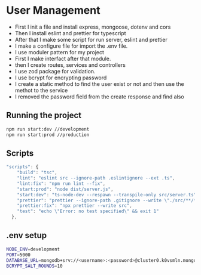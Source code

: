 # User Management

- First I init a file and install express, mongoose, dotenv and cors
- Then I install eslint and prettier for typescript
- After that I make some script for run server, eslint and prettier
- I make a configure file for import the .env file.
- I use moduler pattern for my project
- First I make interfact after that module.
- then I create routes, services and controllers
- I use zod package for validation.
- I use bcrypt for encrypting password
- I create a static method to find the user exist or not and then use the methot to the service
- I removed the password field from the create response and find also

## Running the project

```bash
npm run start:dev //development
npm run start:prod //production
```

## Scripts

```javascript
"scripts": {
    "build": "tsc",
    "lint": "eslint src --ignore-path .eslintignore --ext .ts",
    "lint:fix": "npm run lint --fix",
    "start:prod": "node dist/server.js",
    "start:dev": "ts-node-dev --respawn --transpile-only src/server.ts",
    "prettier": "prettier --ignore-path .gitignore --write \"./src/**/*.+(js|ts|json)\"",
    "prettier:fix": "npx prettier --write src",
    "test": "echo \"Error: no test specified\" && exit 1"
  },
```

## .env setup

```bash
NODE_ENV=development
PORT=5000
DATABASE_URL=mongodb+srv://<username>:<password>@cluster0.k0vsmln.mongodb.net/<databasename>?retryWrites=true&w=majority
BCRYPT_SALT_ROUNDS=10
```
